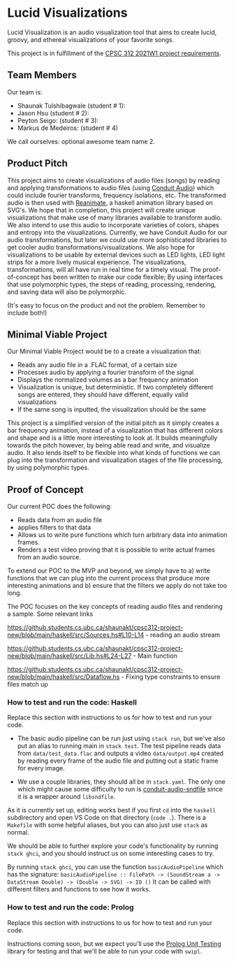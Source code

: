 
# Lucid Visualizations

Lucid Visualization is an audio visualization tool that aims to create lucid, groovy, and ethereal visualizations of your favorite songs.

This project is in fulfillment of the [CPSC 312 2021W1 project requirements](https://steven-wolfman.github.io/cpsc-312-website/project.html).

## Team Members

Our team is:

+ Shaunak Tulshibagwale (student # 1): 
+ Jason Hsu (student # 2): 
+ Peyton Seigo: (student # 3):
+ Markus de Medeiros: (student # 4)

We call ourselves: optional awesome team name 2.

## Product Pitch

This project aims to create visualizations of audio files (songs) by reading and applying transformations to audio files (using [Conduit Audio](https://hackage.haskell.org/package/conduit-audio-0.2.0.3)) which could include fourier transforms, frequency isolations, etc. The transformed audio is then used with [Reanimate](https://hackage.haskell.org/package/reanimate), a haskell animation library based on SVG's. 
We hope that in completion, this project will create unique visualizations that make use of many libraries available to transform audio. We also intend to use this audio to incorporate varieties of colors, shapes and entropy into the visualizations. Currently, we have Conduit Audio for our audio transformations, but later we could use more sophisticated libraries to get cooler audio transformations/visualizations.
We also hope for visualizations to be usable by external devices such as LED lights, LED light strips for a more lively musical experience. The visualizations, transformations, will all have run in real time for a timely visual.
The proof-of-concept has been written to make our code flexible; By using interfaces that use polymorphic types, the steps of reading, processing, rendering, and saving data will also be polymorphic.


(It's easy to focus on the product and not the problem. Remember to include both!)

## Minimal Viable Project

Our Minimal Viable Project would be to a create a visualization that:
- Reads any audio file in a .FLAC format, of a certain size
- Processes audio by applying a fourier transform of the signal
- Displays the normalized volumes as a bar frequency animation
- Visualization is unique, but deterministic. If two completely different songs are entered, they should have different, equally valid visualizations
- If the same song is inputted, the visualization should be the same

This project is a simplified version of the initial pitch as it simply creates a bar frequency animation, instead of a visualization that has different colors and shape and is a little more interesting to look at. It builds meaningfully towards the pitch however, by being able read and write, and visualize audio. It also lends itself to be flexible into what kinds of functions we can plug into the transformation and visualization stages of the file processing, by using polymorphic types.


## Proof of Concept


Our current POC does the following:
- Reads data from an audio file
- applies filters to that data
- Allows us to write pure functions which turn arbitrary data into animation frames. 
- Renders a test video proving that it is possible to write actual frames from an audio source.

To extend our POC to the MVP and beyond, we simply have to a) write functions that we can plug into the current process that produce more interesting animations and b) ensure that the filters we apply do not take too long.

The POC focuses on the key concepts of reading audio files and rendering a sample. Some relevant links

https://github.students.cs.ubc.ca/shaunakt/cpsc312-project-new/blob/main/haskell/src/Sources.hs#L10-L14 - reading an audio stream

https://github.students.cs.ubc.ca/shaunakt/cpsc312-project-new/blob/main/haskell/src/Lib.hs#L24-L27 - Main function

https://github.students.cs.ubc.ca/shaunakt/cpsc312-project-new/blob/main/haskell/src/Dataflow.hs - Fixing type constraints to ensure files match up


### How to test and run the code: Haskell

Replace this section with instructions to us for how to test and run your code.

- The basic audio pipeline can be run just using `stack run`, but we've also put an alias to running main in `stack test`. The test pipeline reads data from `data/test_data.flac` and outputs a video `data/output.mp4` created by reading every frame of the audio file and putting out a static frame for every image. 

- We use a couple libraries, they should all be in `stack.yaml`. The only one which might cause some difficulty to run is [conduit-audio-sndfile](https://hackage.haskell.org/package/conduit-audio-sndfile) since it is a wrapper around `libsndfile`. 


As it is currently set up, editing works best if you first `cd` into the `haskell` subdirectory and open VS Code on that directory (`code .`). There is a `Makefile` with some helpful aliases, but you can also just use `stack` as normal.

We should be able to further explore your code's functionality by running `stack ghci`, and you should instruct us on some interesting cases to try.

By running `stack ghci`, you can use the function `basicAudioPipeline` which has the signature:
`basicAudioPipeline :: FilePath -> (SoundStream a -> DataStream Double) -> (Double -> SVG) -> IO ()` 
It can be called with different filters and functions to see how it works.

### How to test and run the code: Prolog

Replace this section with instructions to us for how to test and run your code.

Instructions coming soon, but we expect you'll use the [Prolog Unit Testing](https://www.swi-prolog.org/pldoc/doc_for?object=section(%27packages/plunit.html%27)) library for testing and that we'll be able to run your code with `swipl`.


